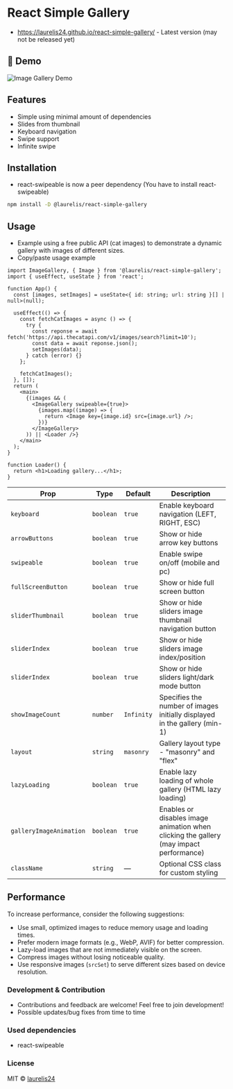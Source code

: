 # React Simple Gallery

- https://laurelis24.github.io/react-simple-gallery/ - Latest version (may not be released yet)

## 📸 Demo

![Image Gallery Demo](https://raw.githubusercontent.com/laurelis24/simple-react-gallery/refs/heads/main/screenshots/gallery.gif)

## Features

- Simple using minimal amount of dependencies
- Slides from thumbnail
- Keyboard navigation
- Swipe support
- Infinite swipe

## Installation

- react-swipeable is now a peer dependency (You have to install react-swipeable)

```bash
npm install -D @laurelis/react-simple-gallery
```

## Usage

- Example using a free public API (cat images) to demonstrate a dynamic gallery with images of different sizes.
- Copy/paste usage example

```tsx
import ImageGallery, { Image } from '@laurelis/react-simple-gallery';
import { useEffect, useState } from 'react';

function App() {
  const [images, setImages] = useState<{ id: string; url: string }[] | null>(null);

  useEffect(() => {
    const fetchCatImages = async () => {
      try {
        const reponse = await fetch('https://api.thecatapi.com/v1/images/search?limit=10');
        const data = await reponse.json();
        setImages(data);
      } catch (error) {}
    };

    fetchCatImages();
  }, []);
  return (
    <main>
      {(images && (
        <ImageGallery swipeable={true}>
          {images.map((image) => {
            return <Image key={image.id} src={image.url} />;
          })}
        </ImageGallery>
      )) || <Loader />}
    </main>
  );
}

function Loader() {
  return <h1>Loading gallery...</h1>;
}
```

| Prop                    | Type      | Default    | Description                                                                            |
| ----------------------- | --------- | ---------- | -------------------------------------------------------------------------------------- |
| `keyboard`              | `boolean` | `true`     | Enable keyboard navigation (LEFT, RIGHT, ESC)                                          |
| `arrowButtons`          | `boolean` | `true`     | Show or hide arrow key buttons                                                         |
| `swipeable`             | `boolean` | `true`     | Enable swipe on/off (mobile and pc)                                                    |
| `fullScreenButton`      | `boolean` | `true`     | Show or hide full screen button                                                        |
| `sliderThumbnail`       | `boolean` | `true`     | Show or hide sliders image thumbnail navigation button                                 |
| `sliderIndex`           | `boolean` | `true`     | Show or hide sliders image index/position                                              |
| `sliderIndex`           | `boolean` | `true`     | Show or hide sliders light/dark mode button                                            |
| `showImageCount`        | `number`  | `Infinity` | Specifies the number of images initially displayed in the gallery (min-1)              |
| `layout`                | `string`  | `masonry`  | Gallery layout type - "masonry" and "flex"                                             |
| `lazyLoading`           | `boolean` | `true`     | Enable lazy loading of whole gallery (HTML lazy loading)                               |
| `galleryImageAnimation` | `boolean` | `true`     | Enables or disables image animation when clicking the gallery (may impact performance) |
| `className`             | `string`  | —          | Optional CSS class for custom styling                                                  |

## Performance

To increase performance, consider the following suggestions:

- Use small, optimized images to reduce memory usage and loading times.
- Prefer modern image formats (e.g., WebP, AVIF) for better compression.
- Lazy-load images that are not immediately visible on the screen.
- Compress images without losing noticeable quality.
- Use responsive images (`srcSet`) to serve different sizes based on device resolution.

### Development & Contribution

- Contributions and feedback are welcome! Feel free to join development!
- Possible updates/bug fixes from time to time

### Used dependencies

- react-swipeable

### License

MIT © [laurelis24](https://github.com/laurelis24)
